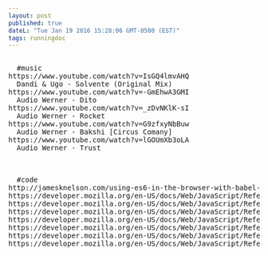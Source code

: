 ```yaml
---
layout: post
published: true
dateL: "Tue Jan 19 2016 15:28:06 GMT-0500 (EST)"
tags: runningdoc
---
```


<pre>

  #music
https://www.youtube.com/watch?v=IsGQ4lmvAHQ
  Dandi & Ugo - Solvente (Original Mix)
https://www.youtube.com/watch?v=-GmEhwA3GMI
  Audio Werner - Dito
https://www.youtube.com/watch?v=_zDvNKlK-sI
  Audio Werner - Rocket
https://www.youtube.com/watch?v=G9zfxyNbBuw
  Audio Werner - Bakshi [Circus Comany]
https://www.youtube.com/watch?v=lGOUmXb3oLA
  Audio Werner - Trust



  #code
http://jamesknelson.com/using-es6-in-the-browser-with-babel-6-and-webpack/
https://developer.mozilla.org/en-US/docs/Web/JavaScript/Reference/Functions/Arrow_functions
https://developer.mozilla.org/en-US/docs/Web/JavaScript/Reference/Global_Objects/Object/values
https://developer.mozilla.org/en-US/docs/Web/JavaScript/Reference/Global_Objects/Object/entries#Browser_compatibility
https://developer.mozilla.org/en-US/docs/Web/JavaScript/Reference/Global_Objects/Object/getOwnPropertyNames
https://developer.mozilla.org/en-US/docs/Web/JavaScript/Reference/Global_Objects/Array/forEach
https://developer.mozilla.org/en-US/docs/Web/JavaScript/Reference/Global_Objects/Array/%40%40iterator
https://developer.mozilla.org/en-US/docs/Web/JavaScript/Reference/Statements/for...of


</pre>

